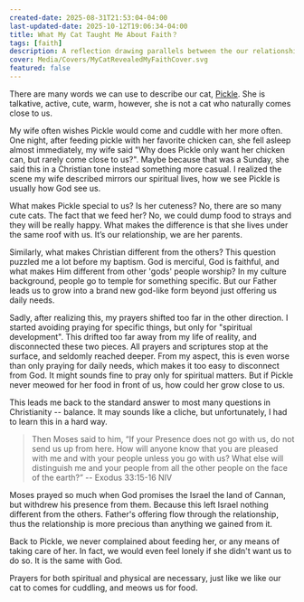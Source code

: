 ```yaml
---
created-date: 2025-08-31T21:53:04-04:00
last-updated-date: 2025-10-12T19:06:34-04:00
title: What My Cat Taught Me About Faith？
tags: [faith]
description: A reflection drawing parallels between the our relationship our my cat and our relationship with God.
cover: Media/Covers/MyCatRevealedMyFaithCover.svg
featured: false
---
```


There are many words we can use to describe our cat, [Pickle](https://www.instagram.com/pickle__chen/). She is talkative, active, cute, warm, however, she is not a cat who naturally comes close to us.

My wife often wishes Pickle would come and cuddle with her more often. One night, after feeding pickle with her favorite chicken can, she fell asleep almost immediately, my wife said "Why does Pickle only want her chicken can, but rarely come close to us?". Maybe because that was a Sunday, she said this in a Christian tone instead something more casual. I realized the scene my wife described mirrors our spiritual lives, how we see Pickle is usually how God see us.

What makes Pickle special to us? Is her cuteness? No, there are so many cute cats. The fact that we feed her? No, we could dump food to strays and they will be really happy. What makes the difference is that she lives under the same roof with us. It’s our relationship, we are her parents.

Similarly, what makes Christian different from the others? This question puzzled me a lot before my baptism. God is merciful, God is faithful, and what makes Him different from other 'gods' people worship? In my culture background, people go to temple for something specific. But our Father leads us to grow into a brand new god-like form beyond just offering us daily needs.

Sadly, after realizing this, my prayers shifted too far in the other direction. I started avoiding praying for specific things, but only for "spiritual development". This drifted too far away from my life of reality, and disconnected these two pieces. All prayers and scriptures stop at the surface, and seldomly reached deeper. From my aspect, this is even worse than only praying for daily needs, which makes it too easy to disconnect from God. It might sounds fine to pray only for spiritual matters. But if Pickle never meowed for her food in front of us, how could her grow close to us.

This leads me back to the standard answer to most many questions in Christianity -- balance. It may sounds like a cliche, but unfortunately, I had to learn this in a hard way.

> Then Moses said to him, “If your Presence does not go with us, do not send us up from here. How will anyone know that you are pleased with me and with your people unless you go with us? What else will distinguish me and your people from all the other people on the face of the earth?”
> -- Exodus 33:15-16 NIV

Moses prayed so much when God promises the Israel the land of Cannan, but withdrew his presence from them. Because this left Israel nothing different from the others. Father's offering flow through the relationship, thus the relationship is more precious than anything we gained from it.

Back to Pickle, we never complained about feeding her, or any means of taking care of her. In fact, we would even feel lonely if she didn't want us to do so. It is the same with God.

Prayers for both spiritual and physical are necessary, just like we like our cat to comes for cuddling, and meows us for food.